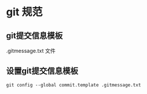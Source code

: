 # git 规范

## git提交信息模板
.gitmessage.txt 文件

## 设置git提交信息模板

`git config --global commit.template .gitmessage.txt`
